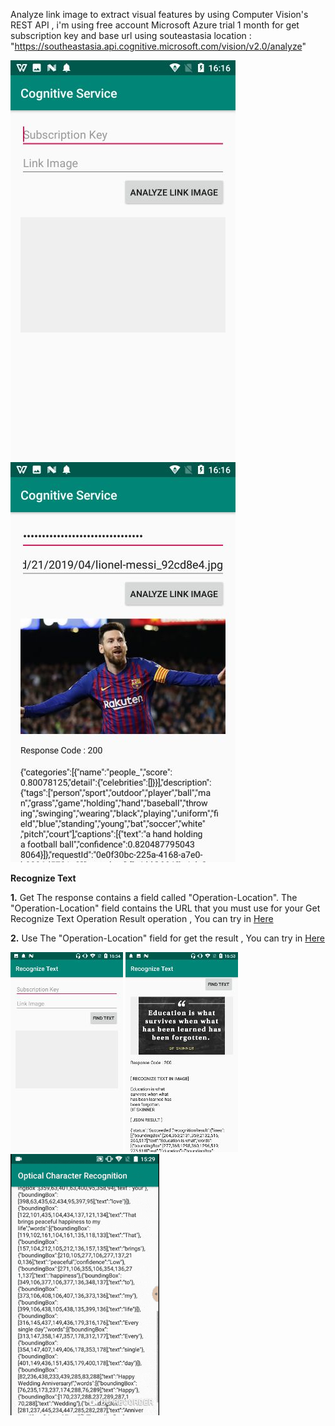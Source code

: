 Analyze link image to extract visual features by using Computer Vision's REST API , i'm using free account Microsoft Azure trial 1 month for get subscription key and base url using souteastasia location : "https://southeastasia.api.cognitive.microsoft.com/vision/v2.0/analyze"

![alt text](https://github.com/bdgit08/cognitiveservice/blob/master/example%20image/402d529b-3b70-4849-8dfc-a48598ba0fd8.jpg) ![alt text](https://github.com/bdgit08/cognitiveservice/blob/master/example%20image/screenshoot2.jpg)

**Recognize Text**

**1.** Get The response contains a field called "Operation-Location". The "Operation-Location" field contains the URL that you must use for your Get Recognize Text Operation Result operation 
       , You can try in [Here](https://southeastasia.dev.cognitive.microsoft.com/docs/services/5adf991815e1060e6355ad44/operations/587f2c6a154055056008f200)
       
**2.** Use The "Operation-Location" field for get the result 
       , You can try in [Here](https://southeastasia.dev.cognitive.microsoft.com/docs/services/5adf991815e1060e6355ad44/operations/587f2cf1154055056008f201)

![](https://github.com/bdgit08/cognitiveservice/blob/master/example%20image/recognize_text1.jpg) ![](https://github.com/bdgit08/cognitiveservice/blob/master/example%20image/recognize_text2.jpg)  ![](https://github.com/bdgit08/cognitiveservice/blob/master/example%20image/20190506_161819.gif)
